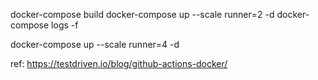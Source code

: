  docker-compose build
 docker-compose up --scale runner=2 -d
 docker-compose logs -f


  docker-compose up --scale runner=4 -d


ref:
https://testdriven.io/blog/github-actions-docker/
